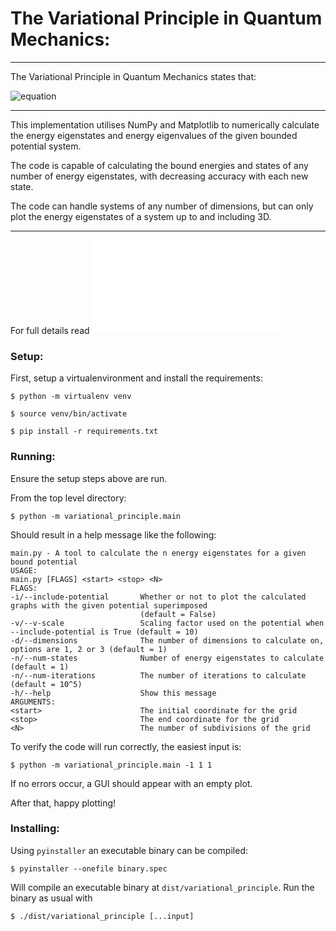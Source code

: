 # The Variational Principle in Quantum Mechanics:
---
The Variational Principle in Quantum Mechanics states that:

![equation](https://latex.codecogs.com/svg.latex?<\psi&space;|&space;\hat{H}&space;|&space;\psi>&space;=&space;E&space;=&space;\frac{\int_{-\infty}^{\infty}\psi^*&space;\hat{H}&space;\psi&space;d\bar{r}}{\int_{-\infty}^{\infty}\psi^*&space;\psi&space;d\bar{r}}&space;\ge&space;E_0)

---

This implementation utilises NumPy and Matplotlib to numerically calculate the energy eigenstates and energy eigenvalues of the given bounded potential system.

The code is capable of calculating the bound energies and states of any number of energy eigenstates, with decreasing accuracy with each new state.

The code can handle systems of any number of dimensions, but can only plot the energy eigenstates of a system up to and including 3D.

---

For full details read ![the report](report.pdf)

### Setup:

First, setup a virtualenvironment and install the requirements:
```console
$ python -m virtualenv venv
```
```console
$ source venv/bin/activate
```
```console
$ pip install -r requirements.txt
```

### Running:

Ensure the setup steps above are run.

From the top level directory:
```console
$ python -m variational_principle.main
```

Should result in a help message like the following:
```console
main.py - A tool to calculate the n energy eigenstates for a given bound potential
USAGE:
main.py [FLAGS] <start> <stop> <N>
FLAGS:
-i/--include-potential       Whether or not to plot the calculated graphs with the given potential superimposed
                             (default = False)
-v/--v-scale                 Scaling factor used on the potential when --include-potential is True (default = 10)
-d/--dimensions              The number of dimensions to calculate on, options are 1, 2 or 3 (default = 1)
-n/--num-states              Number of energy eigenstates to calculate (default = 1)
-n/--num-iterations          The number of iterations to calculate (default = 10^5)
-h/--help                    Show this message
ARGUMENTS:
<start>                      The initial coordinate for the grid
<stop>                       The end coordinate for the grid
<N>                          The number of subdivisions of the grid
```

To verify the code will run correctly, the easiest input is:
```console
$ python -m variational_principle.main -1 1 1
```

If no errors occur, a GUI should appear with an empty plot.

After that, happy plotting!

### Installing:

Using `pyinstaller` an executable binary can be compiled:

```console
$ pyinstaller --onefile binary.spec
```
Will compile an executable binary at `dist/variational_principle`.
Run the binary as usual with
```console
$ ./dist/variational_principle [...input]
```